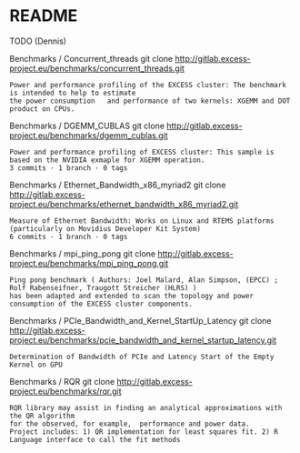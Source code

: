 # README

TODO (Dennis)


   Benchmarks / Concurrent_threads
    git clone http://gitlab.excess-project.eu/benchmarks/concurrent_threads.git

    Power and performance profiling of the EXCESS cluster: The benchmark is intended to help to estimate 
    the power consumption   and performance of two kernels: XGEMM and DOT product on CPUs.
      
   Benchmarks / DGEMM_CUBLAS
   git clone http://gitlab.excess-project.eu/benchmarks/dgemm_cublas.git

    Power and performance profiling of EXCESS cluster: This sample is based on the NVIDIA exmaple for XGEMM operation.
    3 commits · 1 branch · 0 tags
   
   Benchmarks / Ethernet_Bandwidth_x86_myriad2
   git clone http://gitlab.excess-project.eu/benchmarks/ethernet_bandwidth_x86_myriad2.git

    Measure of Ethernet Bandwidth: Works on Linux and RTEMS platforms (particularly on Movidius Developer Kit System)
    6 commits · 1 branch · 0 tags
   
   Benchmarks / mpi_ping_pong
   git clone http://gitlab.excess-project.eu/benchmarks/mpi_ping_pong.git

    Ping pong benchmark ( Authors: Joel Malard, Alan Simpson, (EPCC) ; Rolf Rabenseifner, Traugott Streicher (HLRS) )
    has been adapted and extended to scan the topology and power consumption of the EXCESS cluster components.
    
   Benchmarks / PCIe_Bandwidth_and_Kernel_StartUp_Latency
   git clone http://gitlab.excess-project.eu/benchmarks/pcie_bandwidth_and_kernel_startup_latency.git

    Determination of Bandwidth of PCIe and Latency Start of the Empty Kernel on GPU
   
   Benchmarks / RQR
   git clone http://gitlab.excess-project.eu/benchmarks/rqr.git

    RQR library may assist in finding an analytical approximations with the QR algorithm 
    for the observed, for example,  performance and power data.
    Project includes: 1) QR implementation for least squares fit. 2) R Language interface to call the fit methods
  

